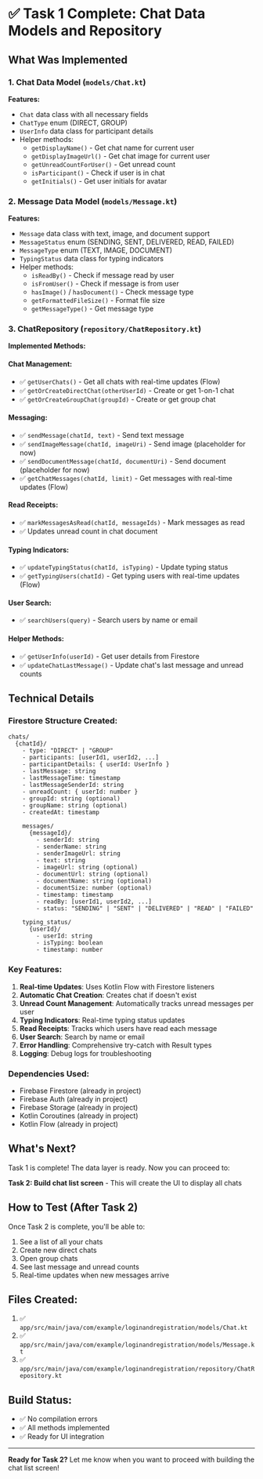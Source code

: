 # ✅ Task 1 Complete: Chat Data Models and Repository

## What Was Implemented

### 1. Chat Data Model (`models/Chat.kt`)
**Features:**
- `Chat` data class with all necessary fields
- `ChatType` enum (DIRECT, GROUP)
- `UserInfo` data class for participant details
- Helper methods:
  - `getDisplayName()` - Get chat name for current user
  - `getDisplayImageUrl()` - Get chat image for current user
  - `getUnreadCountForUser()` - Get unread count
  - `isParticipant()` - Check if user is in chat
  - `getInitials()` - Get user initials for avatar

### 2. Message Data Model (`models/Message.kt`)
**Features:**
- `Message` data class with text, image, and document support
- `MessageStatus` enum (SENDING, SENT, DELIVERED, READ, FAILED)
- `MessageType` enum (TEXT, IMAGE, DOCUMENT)
- `TypingStatus` data class for typing indicators
- Helper methods:
  - `isReadBy()` - Check if message read by user
  - `isFromUser()` - Check if message is from user
  - `hasImage()` / `hasDocument()` - Check message type
  - `getFormattedFileSize()` - Format file size
  - `getMessageType()` - Get message type

### 3. ChatRepository (`repository/ChatRepository.kt`)
**Implemented Methods:**

#### Chat Management:
- ✅ `getUserChats()` - Get all chats with real-time updates (Flow)
- ✅ `getOrCreateDirectChat(otherUserId)` - Create or get 1-on-1 chat
- ✅ `getOrCreateGroupChat(groupId)` - Create or get group chat

#### Messaging:
- ✅ `sendMessage(chatId, text)` - Send text message
- ✅ `sendImageMessage(chatId, imageUri)` - Send image (placeholder for now)
- ✅ `sendDocumentMessage(chatId, documentUri)` - Send document (placeholder for now)
- ✅ `getChatMessages(chatId, limit)` - Get messages with real-time updates (Flow)

#### Read Receipts:
- ✅ `markMessagesAsRead(chatId, messageIds)` - Mark messages as read
- ✅ Updates unread count in chat document

#### Typing Indicators:
- ✅ `updateTypingStatus(chatId, isTyping)` - Update typing status
- ✅ `getTypingUsers(chatId)` - Get typing users with real-time updates (Flow)

#### User Search:
- ✅ `searchUsers(query)` - Search users by name or email

#### Helper Methods:
- ✅ `getUserInfo(userId)` - Get user details from Firestore
- ✅ `updateChatLastMessage()` - Update chat's last message and unread counts

## Technical Details

### Firestore Structure Created:
```
chats/
  {chatId}/
    - type: "DIRECT" | "GROUP"
    - participants: [userId1, userId2, ...]
    - participantDetails: { userId: UserInfo }
    - lastMessage: string
    - lastMessageTime: timestamp
    - lastMessageSenderId: string
    - unreadCount: { userId: number }
    - groupId: string (optional)
    - groupName: string (optional)
    - createdAt: timestamp
    
    messages/
      {messageId}/
        - senderId: string
        - senderName: string
        - senderImageUrl: string
        - text: string
        - imageUrl: string (optional)
        - documentUrl: string (optional)
        - documentName: string (optional)
        - documentSize: number (optional)
        - timestamp: timestamp
        - readBy: [userId1, userId2, ...]
        - status: "SENDING" | "SENT" | "DELIVERED" | "READ" | "FAILED"
    
    typing_status/
      {userId}/
        - userId: string
        - isTyping: boolean
        - timestamp: number
```

### Key Features:
1. **Real-time Updates**: Uses Kotlin Flow with Firestore listeners
2. **Automatic Chat Creation**: Creates chat if doesn't exist
3. **Unread Count Management**: Automatically tracks unread messages per user
4. **Typing Indicators**: Real-time typing status updates
5. **Read Receipts**: Tracks which users have read each message
6. **User Search**: Search by name or email
7. **Error Handling**: Comprehensive try-catch with Result types
8. **Logging**: Debug logs for troubleshooting

### Dependencies Used:
- Firebase Firestore (already in project)
- Firebase Auth (already in project)
- Firebase Storage (already in project)
- Kotlin Coroutines (already in project)
- Kotlin Flow (already in project)

## What's Next?

Task 1 is complete! The data layer is ready. Now you can proceed to:

**Task 2: Build chat list screen** - This will create the UI to display all chats

## How to Test (After Task 2)

Once Task 2 is complete, you'll be able to:
1. See a list of all your chats
2. Create new direct chats
3. Open group chats
4. See last message and unread counts
5. Real-time updates when new messages arrive

## Files Created:
1. ✅ `app/src/main/java/com/example/loginandregistration/models/Chat.kt`
2. ✅ `app/src/main/java/com/example/loginandregistration/models/Message.kt`
3. ✅ `app/src/main/java/com/example/loginandregistration/repository/ChatRepository.kt`

## Build Status:
- ✅ No compilation errors
- ✅ All methods implemented
- ✅ Ready for UI integration

---

**Ready for Task 2?** Let me know when you want to proceed with building the chat list screen!
